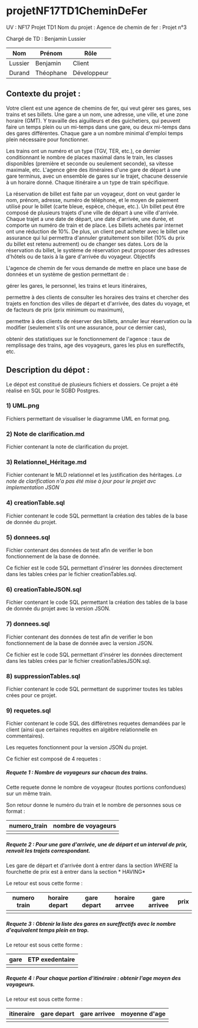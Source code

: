 # projetNF17TD1CheminDeFer

UV : NF17
Projet TD1
Nom du projet : Agence de chemin de fer : Projet n°3

Chargé de TD : Benjamin Lussier

| Nom | Prénom | Rôle |
| ------ | ------ | ------ |
| Lussier | Benjamin | Client |
| Durand | Théophane | Développeur|

## Contexte du projet :

Votre client est une agence de chemins de fer, qui veut gérer ses gares, ses trains et ses billets. Une gare a un nom, une adresse, une ville, et une zone horaire (GMT). Y travaille des aiguilleurs et des guichetiers, qui peuvent faire un temps plein ou un mi-temps dans une gare, ou deux mi-temps dans des gares différentes. Chaque gare a un nombre minimal d'emploi temps plein nécessaire pour fonctionner.

Les trains ont un numéro et un type (TGV, TER, etc.), ce dernier conditionnant le nombre de places maximal dans le train, les classes disponibles (première et seconde ou seulement seconde), sa vitesse maximale, etc. L'agence gère des itinéraires d'une gare de départ à une gare terminus, avec un ensemble de gares sur le trajet, chacune desservie à un horaire donné. Chaque itinéraire a un type de train spécifique.

La réservation de billet est faite par un voyageur, dont on veut garder le nom, prénom, adresse, numéro de téléphone, et le moyen de paiement utilisé pour le billet (carte bleue, espèce, chèque, etc.). Un billet peut être composé de plusieurs trajets d'une ville de départ à une ville d'arrivée. Chaque trajet a une date de départ, une date d'arrivée, une durée, et comporte un numéro de train et de place. Les billets achetés par internet ont une réduction de 10%. De plus, un client peut acheter avec le billet une assurance qui lui permettra d'annuler gratuitement son billet (10% du prix du billet est retenu autrement) ou de changer ses dates. Lors de la réservation du billet, le système de réservation peut proposer des adresses d'hôtels ou de taxis à la gare d'arrivée du voyageur.
Objectifs

L'agence de chemin de fer vous demande de mettre en place une base de données et un système de gestion permettant de :

gérer les gares, le personnel, les trains et leurs itinéraires,

permettre à des clients de consulter les horaires des trains et chercher des trajets en fonction des villes de départ et d'arrivée, des dates du voyage, et de facteurs de prix (prix minimum ou maximum),

permettre à des clients de réserver des billets, annuler leur réservation ou la modifier (seulement s'ils ont une assurance, pour ce dernier cas),

obtenir des statistiques sur le fonctionnement de l'agence : taux de remplissage des trains, age des voyageurs, gares les plus en sureffectifs, etc.


## Description du dépot :
Le dépot est constitué de plusieurs fichiers et dossiers.
Ce projet a été réalisé en SQL pour le SGBD Postgres.

### 1) UML.png

Fichiers permettant de visualiser le diagramme UML en format png.

### 2) Note de clarification.md

Fichier contenant la note de clarification du projet.

### 3) Relationnel_Héritage.md

Fichier contenant le MLD relationnel et les justification des héritages.
*La note de clarification n'a pas été mise à jour pour le projet avc implementation JSON*


### 4) creationTable.sql

Fichier contenant le code SQL permettant la création des tables de la base de donnée du projet.

### 5) donnees.sql

Fichier contenant des données de test afin de verifier le bon fonctionnement de la base de donnée.

Ce fichier est le code SQL permettant d'insérer les données directement dans les tables crées par le fichier creationTables.sql.

### 6) creationTableJSON.sql

Fichier contenant le code SQL permettant la création des tables de la base de donnée du projet avec la version JSON.

### 7) donnees.sql

Fichier contenant des données de test afin de verifier le bon fonctionnement de la base de donnée avec la version JSON.

Ce fichier est le code SQL permettant d'insérer les données directement dans les tables crées par le fichier creationTablesJSON.sql.

### 8) suppressionTables.sql

Fichier contenant le code SQL permettant de supprimer toutes les tables crées pour ce projet.


### 9) requetes.sql

Fichier contenant le code SQL des différetnes requetes demandées par le client (ainsi que certaines requêtes en algèbre relationnelle en commentaires).

Les requetes fonctionnent pour la version JSON du projet.

Ce fichier est composé de 4 requetes : 
##### Requete 1 : Nombre de voyageurs sur chacun des trains.

Cette requete donne le nombre de voyageur (toutes portions confondues) sur un même train. 

Son retour donne le numéro du train et le nombre de personnes sous ce format :

|numero_train | nombre de voyageurs|
|-|-|
| | | 
 
##### Requete 2 : Pour une gare d'arrivée, une de départ et un interval de prix, renvoit les trajets correspondant.

Les gare de départ et d'arrivée dont à entrer dans la section *WHERE*
la fourchette de prix est à entrer dans la section * HAVING*

Le retour est sous cette forme : 

numero train | horaire depart | gare depart | horaire arrvee | gare arrivee | prix
-|-|-|-|-|-
|||||

##### Requete 3 : Obtenir la liste des gares en sureffectifs avec le nombre d'equivalent temps plein en trop.

Le retour est sous cette forme :

|gare | ETP exedentaire|
|-|-|
|||

##### Requete 4 : Pour chaque portion d'itinéraire : obtenir l'age moyen des voyageurs.

Le retour est sous cette forme : 

itineraire | gare depart | gare arrivee | moyenne d'age
-|-|-|-
|||